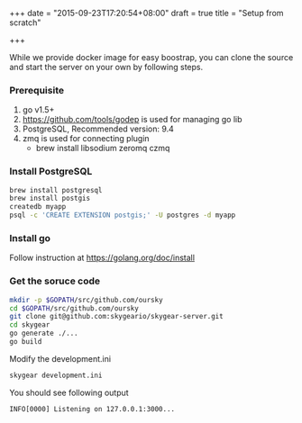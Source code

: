+++
date = "2015-09-23T17:20:54+08:00"
draft = true
title = "Setup from scratch"

+++

While we provide docker image for easy boostrap, you can clone the source and
start the server on your own by following steps.

### Prerequisite

1. go v1.5+
2. https://github.com/tools/godep is used for managing go lib
3. PostgreSQL, Recommended version: 9.4
4. zmq is used for connecting plugin
   * brew install libsodium zeromq czmq


### Install PostgreSQL

``` bash
brew install postgresql
brew install postgis
createdb myapp
psql -c 'CREATE EXTENSION postgis;' -U postgres -d myapp
```

### Install go

Follow instruction at https://golang.org/doc/install

### Get the soruce code

``` bash
mkdir -p $GOPATH/src/github.com/oursky
cd $GOPATH/src/github.com/oursky
git clone git@github.com:skygeario/skygear-server.git
cd skygear
go generate ./...
go build
```

Modify the development.ini

``` bash
skygear development.ini
```

You should see following output
```
INFO[0000] Listening on 127.0.0.1:3000...
```
